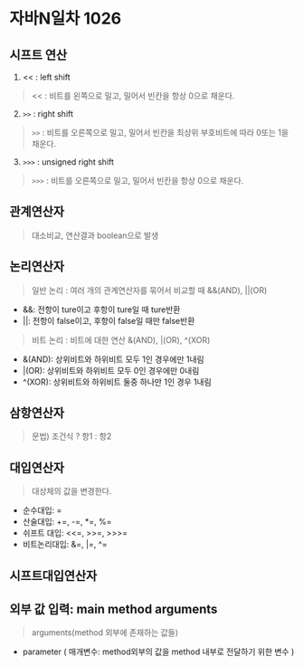 # 자바N일차  1026

## 시프트 연산

1. << : left shift
><< : 비트를 왼쪽으로 밀고, 밀어서 빈칸을 항상 0으로 채운다.
2. `>>` : right shift
>`>>` :  비트를 오른쪽으로 밀고, 밀어서 빈칸을 최상위 부호비트에 따라 0또는 1을 채운다.
3. `>>>` : unsigned right shift
>`>>>` : 비트를 오른쪽으로 밀고, 밀어서 빈칸을 항상 0으로 채운다.

## 관계연산자
> 대소비교, 연산결과 boolean으로 발생

## 논리연산자
> 일반 논리 : 여러 개의 관계연산자를 묶어서 비교할 때
> &&(AND), ||(OR)
- &&: 전항이 ture이고 후항이 ture일 때 ture반환
- ||: 전항이 false이고, 후항이 false일 때만  false반환

> 비트 논리 : 비트에 대한 연산
> &(AND), |(OR), ^(XOR)
- &(AND): 상위비트와 하위비트 모두 1인 경우에만 1내림
- |(OR): 상위비트와 하위비트 모두 0인 경우에만 0내림
- ^(XOR): 상위비트와 하위비트 둘중 하나만 1인 경우 1내림

## 삼항연산자
> 문법) 조건식 ? 항1 : 항2

## 대입연산자
> 대상체의 값을 변경한다.
- 순수대입: =
- 산술대입:  +=, -=, *=, %=
- 쉬프트 대입: <<=, >>=, >>>=
- 비트논리대입: &=, |=, ^=

## 시프트대입연산자

## 외부 값 입력: main method arguments
> arguments(method 외부에 존재하는 값들)
- parameter ( 매개변수: method외부의 값을 method 내부로 전달하기 위한 변수 )